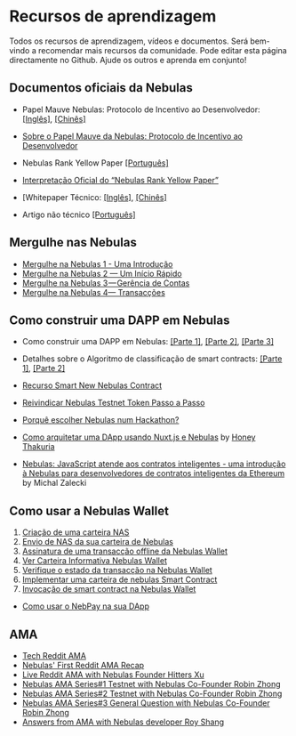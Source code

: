 # Recursos de aprendizagem

Todos os recursos de aprendizagem, vídeos e documentos. Será bem-vindo a recomendar mais recursos da comunidade. Pode editar esta página directamente no Github. Ajude os outros e aprenda em conjunto!

## Documentos oficiais da Nebulas

- Papel Mauve Nebulas: Protocolo de Incentivo ao Desenvolvedor:  [[Inglês]](https://nebulas.io/docs/NebulasMauvepaper.pdf), [[Chinês]](https://nebulas.io/docs/NebulasMauvepaperZh.pdf)
- [Sobre o Papel Mauve da Nebulas: Protocolo de Incentivo ao Desenvolvedor](https://medium.com/nebulasio/nebulas-mauve-paper-developer-incentive-protocol-37bb90e52a20)

- Nebulas Rank Yellow Paper [[Português]](https://nebulas.io/docs/NebulasYellowpaperPt.pdf)
- [Interpretação Oficial do “Nebulas Rank Yellow Paper”](https://medium.com/nebulasio/official-interpretation-of-nebulas-rank-yellow-paper-dd18293cd9a9)

- [Whitepaper Técnico: [[Inglês]](https://nebulas.io/docs/NebulasTechnicalWhitepaper.pdf), [[Chinês]](https://nebulas.io/docs/NebulasTechnicalWhitepaperZh.pdf)

- Artigo não técnico [[Português]](https://nebulas.io/docs/NebulasWhitepaperPt.pdf)

## Mergulhe nas Nebulas

- [Mergulhe na Nebulas 1 - Uma Introdução](https://medium.com/nebulasio/dive-into-nebulas-1-introduction-3ec8bc73571c)
- [Mergulhe na Nebulas 2 — Um Início Rápido](https://medium.com/nebulasio/dive-into-nebulas-2-quick-start-105da9df80e1)
- [Mergulhe na Nebulas 3 — Gerência de Contas](https://medium.com/nebulasio/dive-into-nebulas-3-accounts-3ebd208858d6)
- [Mergulhe na Nebulas 4— Transacções](https://medium.com/nebulasio/dive-into-nebulas-4-transactions-2a13845e1d03)

## Como construir uma DAPP em Nebulas

- Como construir uma DAPP em Nebulas: [[Parte 1]](https://medium.com/nebulasio/how-to-build-a-dapp-on-nebulas-part-1-da4eaf9399bc), [[Parte 2]](https://medium.com/nebulasio/how-to-build-a-dapp-on-nebulas-part-2-5424789f7417), [[Parte 3]](https://medium.com/nebulasio/how-to-build-a-dapp-on-nebulas-part3-3586126aa124)

- Detalhes sobre o Algoritmo de classificação de smart contracts: [[Parte 1]](https://medium.com/nebulasio/details-on-the-smart-contract-ranking-algorithm-part-1-723143c689c3), [[Parte 2]](https://medium.com/nebulasio/details-on-the-smart-contract-ranking-algorithm-part-2-64341011e5e5)

- [Recurso Smart New Nebulas Contract](https://medium.com/nebulasio/new-nebulas-smart-contract-feature-e15046804b3c)
- [Reivindicar Nebulas Testnet Token Passo a Passo](https://medium.com/nebulasio/claim-nebulas-testnet-token-step-by-step-6156400fdd38)
- [Porquê escolher Nebulas num Hackathon?](https://medium.com/nebulasio/why-choose-nebulas-at-a-hackathon-562ab8065a30)
- [Como arquitetar uma DApp usando Nuxt.js e Nebulas](https://medium.freecodecamp.org/architecting-dapp-using-nuxt-js-nebulas-fc00712ae341) by [Honey Thakuria](https://medium.com/@HoneyThakuria)
- [Nebulas: JavaScript atende aos contratos inteligentes - uma introdução à Nebulas para desenvolvedores de contratos inteligentes da Ethereum](https://www.tooploox.com/blog/nebulas-javascript-meets-smart-contracts) by Michal Zalecki

## Como usar a Nebulas Wallet

1. [Criação de uma carteira NAS](https://medium.com/nebulasio/creating-a-nas-wallet-9d01b5fa2df6)
2. [Envio de NAS da sua carteira de Nebulas](https://medium.com/nebulasio/sending-nas-from-your-wallet-be1b958c4e5d)
3. [Assinatura de uma transacção offline da Nebulas Wallet](https://medium.com/nebulasio/signing-a-transaction-offline-ae8278f45201)
4. [Ver Carteira Informativa Nebulas Wallet](https://medium.com/nebulasio/view-wallet-information-fcea3ea35d94)
5. [Verifique o estado da transacção na Nebulas Wallet](https://medium.com/nebulasio/check-tx-status-8dc7dd9b79de)
6. [Implementar uma carteira de nebulas Smart Contract](https://medium.com/nebulasio/deploy-a-smart-contract-1e781e13c22e)
7. [Invocação de smart contract na Nebulas Wallet](https://medium.com/nebulasio/call-a-smart-contract-on-nebulas-3522038aec18)

- [Como usar o NebPay na sua DApp](https://medium.com/nebulasio/how-to-use-nebpay-in-your-dapp-8e785e560fbb)

## AMA

- [Tech Reddit AMA](https://medium.com/nebulasio/tech-reddit-ama-ab0c87484773)
- [Nebulas' First Reddit AMA Recap](https://medium.com/nebulasio/nebulas-first-reddit-ama-recap-3f5b75c26c9a)
- [Live Reddit AMA with Nebulas Founder Hitters Xu](https://medium.com/nebulasio/live-reddit-ama-with-nebulas-founder-hitters-xu-46e8f1a89fa)
- [Nebulas AMA Series#1 Testnet with Nebulas Co-Founder Robin Zhong](https://medium.com/nebulasio/nebulas-ama-series-1-testnet-e2b751fad48a)
- [Nebulas AMA Series#2 Testnet with Nebulas Co-Founder Robin Zhong](https://medium.com/nebulasio/nebulas-ama-series-2-testnet-with-nebulas-co-founder-and-cto-robin-zhong-b54a1b33b85e)
- [Nebulas AMA Series#3 General Question with Nebulas Co-Founder Robin Zhong](https://medium.com/nebulasio/nebulas-ama-series-3-general-question-with-nebulas-co-founder-and-cto-robin-zhong-329d01250e00)
- [Answers from AMA with Nebulas developer Roy Shang](https://medium.com/nebulasio/answers-from-the-ama-with-nebulas-lead-core-developer-roy-shang-c4382ac09424)


